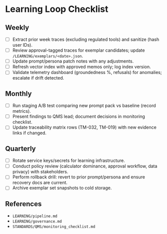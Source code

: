 # Learning Loop Checklist

## Weekly
- [ ] Extract prior week traces (excluding regulated tools) and sanitize (hash user IDs).
- [ ] Review approval-tagged traces for exemplar candidates; update `/LEARNING/exemplars/<date>.json`.
- [ ] Update prompt/persona patch notes with any adjustments.
- [ ] Refresh vector index with approved memos only; log index version.
- [ ] Validate telemetry dashboard (groundedness %, refusals) for anomalies; escalate if drift detected.

## Monthly
- [ ] Run staging A/B test comparing new prompt pack vs baseline (record metrics).
- [ ] Present findings to QMS lead; document decisions in monitoring checklist.
- [ ] Update traceability matrix rows (TM-032, TM-019) with new evidence links if changed.

## Quarterly
- [ ] Rotate service keys/secrets for learning infrastructure.
- [ ] Conduct policy review (calculator dominance, approval workflow, data privacy) with stakeholders.
- [ ] Perform rollback drill: revert to prior prompt/persona and ensure recovery docs are current.
- [ ] Archive exemplar set snapshots to cold storage.

## References
- `LEARNING/pipeline.md`
- `LEARNING/governance.md`
- `STANDARDS/QMS/monitoring_checklist.md`


